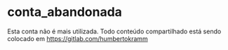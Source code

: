 # conta_abandonada
Esta conta não é mais utilizada. Todo conteúdo compartilhado está sendo colocado em https://gitlab.com/humbertokramm
